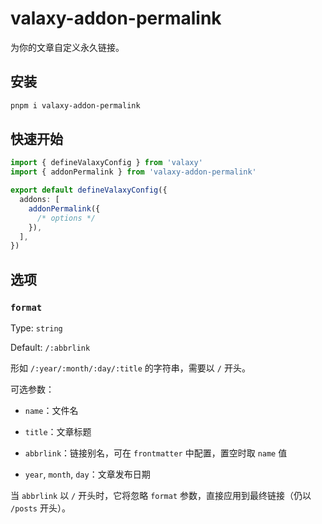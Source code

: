 # valaxy-addon-permalink

为你的文章自定义永久链接。

## 安装

```bash
pnpm i valaxy-addon-permalink
```

## 快速开始

```ts
import { defineValaxyConfig } from 'valaxy'
import { addonPermalink } from 'valaxy-addon-permalink'

export default defineValaxyConfig({
  addons: [
    addonPermalink({
      /* options */
    }),
  ],
})
```

## 选项

### ``format``

Type: ``string``

Default: ``/:abbrlink``

形如 ``/:year/:month/:day/:title`` 的字符串，需要以 ``/`` 开头。

可选参数：

- ``name``：文件名

- ``title``：文章标题

- ``abbrlink``：链接别名，可在 ``frontmatter`` 中配置，置空时取 ``name`` 值

- ``year``, ``month``, ``day``：文章发布日期

当 ``abbrlink`` 以 ``/`` 开头时，它将忽略 ``format`` 参数，直接应用到最终链接（仍以 ``/posts`` 开头）。
